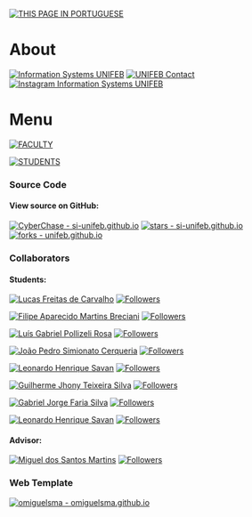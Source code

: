 [![THIS PAGE IN PORTUGUESE](https://img.shields.io/static/v1?label=&message=THIS+PAGE+IN+PORTUGUESE&color=%23009BD5&style=for-the-badge)](/index_pt.md)

# About

[![Information Systems UNIFEB](https://img.shields.io/badge/Information%20Systems_UNIFEB-302683?logo=htmlacademy)](https://vestibular.unifeb.edu.br/curso.php?id=28) [![UNIFEB Contact](https://img.shields.io/badge/UNIFEB_Contact-25D366?logo=whatsapp&logoColor=white)](https://wa.me/551733216411) [![Instagram Information Systems UNIFEB](https://img.shields.io/badge/Instagram_Information_Systems_UNIFEB-8A2BE2?logo=instagram)](https://www.instagram.com/siunifeb/)

# Menu

[![FACULTY](https://img.shields.io/static/v1?label=&message=FACULTY&color=%23009BD5&style=for-the-badge)](/docentes/docentes_en.md) 

[![STUDENTS](https://img.shields.io/static/v1?label=&message=STUDENTS&color=%23009BD5&style=for-the-badge)](/discentes/discentes_en.md)

### Source Code

#### View source on GitHub:
[![CyberChase - si-unifeb.github.io](https://img.shields.io/static/v1?label=CyberChase&message=si-unifeb.github.io&color=black&logo=github)](https://github.com/si-unifeb/si-unifeb.github.io "Go to Repository") [![stars - si-unifeb.github.io](https://img.shields.io/github/stars/si-unifeb/si-unifeb.github.io?style=social)](https://github.com/si-unifeb/si-unifeb.github.io) [![forks - unifeb.github.io](https://img.shields.io/github/forks/si-unifeb/si-unifeb.github.io?style=social)](https://github.com/si-unifeb/si-unifeb.github.io)

### Collaborators

#### Students:

[![Lucas Freitas de Carvalho](https://img.shields.io/badge/Lucas%20Freitas%20de%20Carvalho-302683?&color=gray&logo=github)](https://github.com/lucasfdcarvalho "Go to GitHub Profile") [![Followers](https://img.shields.io/github/followers/lucasfdcarvalho)](https://github.com/lucasfdcarvalho)

[![Filipe Aparecido Martins Breciani](https://img.shields.io/badge/Felipe%20Aparecido%20Martins%20Breciani-302683?&color=gray&logo=github)](https://github.com/Rhastt "Go to GitHub Profile") [![Followers](https://img.shields.io/github/followers/Rhastt)](https://github.com/Rhastt)

[![Luís Gabriel Pollizeli Rosa](https://img.shields.io/badge/Lu%C3%ADs%20Gabriel%20Pollizeli%20Rosa-302683?&color=gray&logo=github)](https://github.com/LuiDynDev "Go to GitHub Profile") [![Followers](https://img.shields.io/github/followers/LuiDynDev)](https://github.com/LuiDynDev)

[![João Pedro Simionato Cerqueria](https://img.shields.io/badge/Jo%C3%A3o%20Pedro%20Simionato%20Cerqueira-302683?&color=gray&logo=github)](https://github.com/JOAOPEDROSCERQUEIRA "Go to GitHub Profile") [![Followers](https://img.shields.io/github/followers/JOAOPEDROSCERQUEIRA)](https://github.com/JOAOPEDROSCERQUEIRA)

[![Leonardo Henrique Savan](https://img.shields.io/badge/Leonardo%20Henrique%20Savan-302683?&color=gray&logo=github)](https://github.com/Leo-Savan "Go to GitHub Profile") [![Followers](https://img.shields.io/github/followers/Leo-Savan)](https://github.com/Leo-Savan)

[![Guilherme Jhony Teixeira Silva](https://img.shields.io/badge/Guilherme%20Jhony%20Teixeira%20Silva-302683?&color=gray&logo=github)](https://github.com/guijhony "Go to GitHub Profile") [![Followers](https://img.shields.io/github/followers/guijhony)](https://github.com/guijhony)

[![Gabriel Jorge Faria Silva](https://img.shields.io/badge/Gabriel%20Jorge%20Faria%20Silva-302683?&color=gray&logo=github)](https://github.com/Jubiscleisso "Go to GitHub Profile") [![Followers](https://img.shields.io/github/followers/Jubiscleisso)](https://github.com/Jubiscleisso)

[![Leonardo Henrique Savan](https://img.shields.io/badge/Leonardo%20Jorge%20Henrique%20Savan-302683?&color=gray&logo=github)](https://github.com/Leo-Savan "Go to GitHub Profile") [![Followers](https://img.shields.io/github/followers/Leo-Savan)](https://github.com/Leo-Savan)

#### Advisor:

[![Miguel dos Santos Martins](https://img.shields.io/badge/Miguel%20dos%20Santos%20Martins-302683?&color=gray&logo=github)](https://github.com/omiguelsma "Go to GitHub Profile") [![Followers](https://img.shields.io/github/followers/omiguelsma)](https://github.com/omiguelsma) 

### Web Template

[![omiguelsma - omiguelsma.github.io](https://img.shields.io/static/v1?label=omiguelsma&message=omiguelsma.github.io&color=blue&logo=github)](https://github.com/omiguelsma/omiguelsma.github.io)


